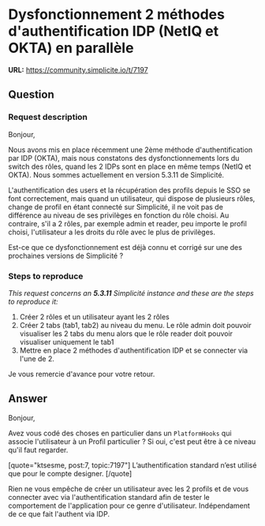 # Dysfonctionnement 2 méthodes d'authentification IDP (NetIQ et OKTA) en parallèle

**URL:** https://community.simplicite.io/t/7197

## Question
### Request description

Bonjour, 

Nous avons mis en place récemment une 2ème méthode d'authentification par IDP (OKTA), mais nous constatons des dysfonctionnements lors du switch des rôles, quand les 2 IDPs sont en place en même temps (NetIQ et OKTA). Nous sommes actuellement en version 5.3.11 de Simplicité.

L'authentification des users et la récupération des profils depuis le SSO se font correctement, mais quand un utilisateur, qui dispose de plusieurs rôles, change de profil en étant connecté sur Simplicité, il ne voit pas de différence au niveau de ses privilèges en fonction du rôle choisi. Au contraire, s'il a 2 rôles, par exemple admin et reader, peu importe le profil choisi, l'utilisateur a les droits du rôle avec le plus de privilèges. 

Est-ce que ce dysfonctionnement est déjà connu et corrigé sur une des prochaines versions de Simplicité ? 

### Steps to reproduce

*This request concerns an **5.3.11** Simplicité instance
and these are the steps to reproduce it:*

1. Créer 2 rôles et un utilisateur ayant les 2 rôles
2. Créer 2 tabs (tab1, tab2) au niveau du menu. Le rôle admin doit pouvoir visualiser les 2 tabs du menu alors que le rôle reader doit pouvoir visualiser uniquement le tab1
3. Mettre en place 2 méthodes d'authentification IDP et se connecter via l'une de 2. 

Je vous remercie d'avance pour votre retour.

## Answer
Bonjour, 

Avez vous codé des choses en particulier dans un `PlatformHooks` qui associe l'utilisateur à un Profil particulier ? Si oui, c'est peut être à ce niveau qu'il faut regarder. 

[quote="ktsesme, post:7, topic:7197"]
L’authentification standard n’est utilisé que pour le compte designer.
[/quote]

Rien ne vous empêche de créer un utilisateur avec les 2 profils et de vous connecter avec via l'authentification standard afin de tester le comportement de l'application pour ce genre d'utilisateur. Indépendament de ce que fait l'authent via IDP.
